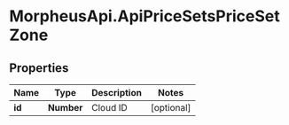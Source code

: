 # MorpheusApi.ApiPriceSetsPriceSetZone

## Properties

Name | Type | Description | Notes
------------ | ------------- | ------------- | -------------
**id** | **Number** | Cloud ID | [optional] 


